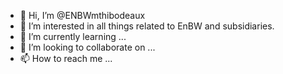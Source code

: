 - 👋 Hi, I’m @ENBWmthibodeaux
- 👀 I’m interested in all things related to EnBW and subsidiaries.
- 🌱 I’m currently learning ...
- 💞️ I’m looking to collaborate on ...
- 📫 How to reach me ...

<!---
ENBWmthibodeaux/ENBWmthibodeaux is a ✨ special ✨ repository because its `README.md` (this file) appears on your GitHub profile.
You can click the Preview link to take a look at your changes.
--->
